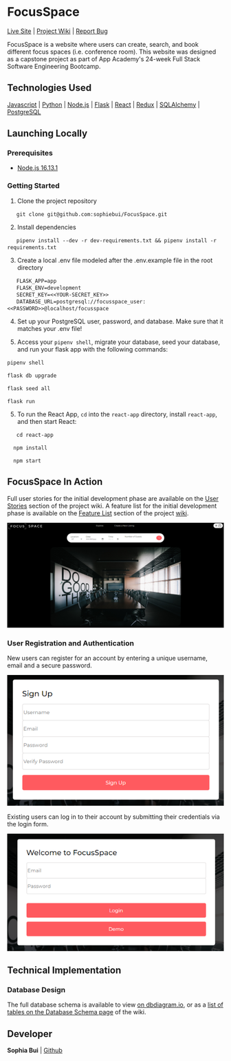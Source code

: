 # FocusSpace

<a href="https://focusspace.herokuapp.com/">Live Site</a>  |  <a href="https://github.com/sophiebui/FocusSpace/wiki"> Project Wiki</a> | <a href="https://github.com/sophiebui/FocusSpace/issue">Report Bug</a>

FocusSpace is a website where users can create, search, and book different focus spaces (i.e. conference room). This website was designed as a capstone project as part of App Academy's 24-week Full Stack Software Engineering Bootcamp.

## Technologies Used
[Javascript](https://developer.mozilla.org/en-US/docs/Web/JavaScript) | [Python](https://www.python.org/) | [Node.js](https://nodejs.org/en/) | [Flask](https://flask.palletsprojects.com/en/2.0.x/) | [React](https://reactjs.org/) | [Redux](https://redux.js.org/) | [SQLAlchemy](https://www.sqlalchemy.org/) | [PostgreSQL](https://www.postgresql.org/)

## Launching Locally

### Prerequisites
 - [Node.js 16.13.1](https://nodejs.org/en/)

### Getting Started

1. Clone the project repository
```
   git clone git@github.com:sophiebui/FocusSpace.git
```
2. Install dependencies
```
   pipenv install --dev -r dev-requirements.txt && pipenv install -r requirements.txt
```

3.  Create a local .env file modeled after the .env.example file in the root directory
```
   FLASK_APP=app
   FLASK_ENV=development
   SECRET_KEY=<<YOUR-SECRET_KEY>>
   DATABASE_URL=postgresql://focusspace_user:<<PASSWORD>>@localhost/focusspace
```
4. Set up your PostgreSQL user, password, and database. Make sure that it matches your .env file!

5. Access your `pipenv shell`, migrate your database, seed your database, and run your flask app with the following commands:
```
pipenv shell
```
```
flask db upgrade
```
```
flask seed all
```
```
flask run
```

5. To run the React App, `cd` into the `react-app` directory, install `react-app`, and then start React:
 ```
    cd react-app
 ```
  ```
    npm install
 ```
  ```
    npm start
 ```

## FocusSpace In Action
Full user stories for the initial development phase are available on the [User Stories](https://github.com/sophiebui/FocusSpace/wiki/User-Stories) section of the project wiki. A feature list for the initial development phase is available on the [Feature List](https://github.com/sophiebui/FocusSpace/wiki/Feature-List) section of the project [wiki](https://github.com/sophiebui/FocusSpace/wiki).

<p align='center'>
<img src='readme-images/splash.PNG' alt='Splash page'>
</p>

### User Registration and Authentication
New users can register for an account by entering a unique username, email and a secure password.
<p align='center'>
<img src='readme-images/signup.PNG' alt='Sign up modal'>
</p>

Existing users can log in to their account by submitting their credentials via the login form.
<p align='center'>
<img src='readme-images/login.PNG' alt='Login modal'>
</p>


<!-- Users may log out of their account by clicking the **LOGOUT** button on the site-wide header.
<p align='center'>
  -- image coming soon --
<img src='images/logout-button.PNG' alt='Logout button in navigation bar'>
</p> -->

<!--
### Creating and Modifying a Place
Logged-in users can create a new place with a title and a description.
<p align='center'>
<img src='images/create-deck.PNG' alt='Creating a new deck feature'>
</p>

All users can view the deck information. Deck owners can only edit or delete their own decks.
<p align='center'>
<img src='images/deck-details.PNG' alt='Creating a new deck feature'>
</p>

When modifying a deck, an Edit form will populate with the deck's current information. Users will be able to edit the deck title and description.
<p align='center'>
<img src='images/edit-deck-modal.PNG' alt='Creating a new deck feature'>
</p>


### Creating and Modifying A Card
 A user may add new cards to their deck.
<p align='center'>
<img src='images/add-card.PNG' alt='Creating a new deck feature'>
</p>

Users can edit or remove cards from their deck.
<p align='center'>
<img src='images/edit-card.PNG' alt='Creating a new deck feature'>
</p>
<p align='center'>
<img src='images/edit-card-modal.PNG' alt='Creating a new deck feature'>
</p>


### Adding and Removing Decks From Their `Study List` Collection
Users can mark any deck as to-be-studied and it will be added to their to-study collection.
<p align='center'>
<img src='images/study-list-buttons.PNG' alt='Creating a new deck feature'>
</p>

### Creating and Adding Tags
Users can add/remove tags to their decks.
<p align='center'>
<img src='images/add-tag.PNG' alt='Creating a new deck feature'>
</p>
<p align='center'>
<img src='images/delete-tag.PNG' alt='Creating a new deck feature'>
</p>

### Search By Tags
Each deck will have its tags visible.
<p align='center'>
<img src='images/tag-display.PNG' alt='Creating a new deck feature'>
</p>

Users can click on the tags to do a search of all decks with that tag.
<p align='center'>
<img src='images/tag-search.PNG' alt='Creating a new deck feature'>
</p>

## Features Highlight
With the hundreds of decks to view – how will you remember which ones you want to study? That's where the Study List comes in! Users can dynamically add or remove any deck to their Study List with a click of a button wherever a deck is displayed. They may view their Study List at any time by using the link in the navigation bar or on their home page. The user can click on any deck in their Study List and will be directed to the deck's page to view all of the cards in the deck. The Study List is able to display all of the user's decks on their Study List by making a query in the database for the user's id on the UserStudyDeck model and then joins the Deck model to return all of the matching results.
<p align='center'>
<img src='https://media.giphy.com/media/UluQF87NLmDUYF0jxS/giphy.gif' alt='Study List feature from home page'>
</p>

<p align='center'>
<img src='https://media.giphy.com/media/P9PVbhauhwSNdQXFKs/giphy.gif' alt='Study List feature from decks page'>
</p>
 -->

## Technical Implementation
### Database Design
The full database schema is available to view [on dbdiagram.io](https://dbdiagram.io/d/620b47ac85022f4ee5957b3f), or as a [list of tables on the Database Schema page](https://github.com/sophiebui/FocusSpace/wiki/Database-Schema) of the wiki.



<!-- ### Frontend Routes
All frontend routes are covered in detail on the [Fronted Routes section of our project wiki](https://github.com/DanielLaV/study_buddy/wiki/Frontend-Routes). Frontend routes were designed to enable users access to basic functionality such as registration, authentication, viewing decks, accessing cards, searching by tags, and viewing their profile page where users can manage their decks.

### API Routes
All frontend routes are covered in detail on the [API Routes section of our project wiki](https://github.com/DanielLaV/study_buddy/wiki/API-Documentation). API routes were designed for users to interact with a page without being redirected.
   </br> -->
<!--
## Developmental Challenges

### Search Function

The search function searches for a query in the following resources and their columns:  `deck title`, `deck description`, `card front`, `card back`. The search route needs to query the database for those four columns, return the data in a way that's easily accessible by the frontend, and, when there are no matches, return an indication that no entries in the database match the search query. Thus, the business logic for the search function requires `try ... except` blocks, concatenate matches from the `Deck` resource with each other, concatenate matches from the `Card` resource with each other, check if either of those resources exist, check for the existence of results from either resource, and return an appropriate response from the backend. The reponse from the backend should not cause issues with the `searchReducer` on the frontend if there are search results in one resource but not the other.

```py
@search_routes.route('/<string:query>', methods=['GET'])
def main(query):
    """
    'GET' searches the Card and Deck database .
    The function returns all tags associated with that deck.
    """
    if 16 < len(query) < 2:
         return {"errors": "Query must be between 2 and 16 characters long"}, 401
    else:
        # deck results: querying title and description
        try:
            deck_title_results = Deck.query.filter(Deck.title.ilike(f"%{query}%")).all()
            deck_title_results = [deck.to_dict() for deck in deck_title_results]
        except:
            pass
        try:
            deck_desc_results = Deck.query.filter(Deck.description.ilike(f"%{query}%")).all()
            deck_desc_results = [deck.to_dict() for deck in deck_desc_results]
        except:
            pass
        # card results: querying front and back
        try:
            card_front_results = Card.query.filter(Card.front.ilike(f"%{query}%")).all()
            card_front_results = [card.to_dict() for card in card_front_results]
        except:
            pass
        try:
            card_back_results = Card.query.filter(Card.back.ilike(f"%{query}%")).all()
            card_back_results = [card.to_dict() for card in card_back_results]
        except:
            pass
        all_deck_results = deck_title_results + deck_desc_results
        all_card_results = card_front_results + card_back_results
        if (all_deck_results or all_card_results):
            return {"decks": all_deck_results, "cards": all_card_results}, 200
        else:
            return {"errors": ["No results found!"]}, 401
```

The frontend then needs to parse the data incoming from the backend. If there are results from either resource, it needs to update the store appropriately:
````JS
export const getResults = (query) => async (dispatch) => {
    const response = await fetch(`/api/search/${query}`, {
        headers: { "Content-Type": "application/json" }
    });
    const results = await response.json();
    console.log("results", results)
    if (response.ok) {
        dispatch(load(results))
    }
    return results
}

const searchReducer = (state = {}, action) => {
    switch (action.type) {
        case LOAD: {
            const decks = {}
            action.results.decks.forEach((deck) => {
                decks[deck.id] = deck
            })
            const cards = {}
            action.results.cards.forEach((card) => {
                cards[card.id] = card
            })
            return {decks, cards}
        }
        default: return state;
    }
}
````

If there aren't any results, it needs to receive and display the message from the backend that no results were found.
```js
if (query) {
   return dispatch(getResults(query.toLowerCase())).then(
      (response) => {
         if (response.errors) {
            setHasResults(false)
            setErrors(response.errors)
            return
         }});
}
```



### Improved User Experience

#### **Site-wide Responsiveness**

The website is currently functional on all screen sizes, but is styled for screens greater than 900 px in width. New smaller-scale layouts will be implemented so that the user experience on mobile or tablet devices is comparable to the desktop user experience.

### Improved Maintainability

#### **Normalization of Tag Names**

Currently, all tags are stored as rows on a database. If a user types in a new tag for a deck that is not already in the database, a new tag is created. However, the addition of new tags does not currently account for spelling or capitalization variations. For example, JavaScript, Javascript, and JS would all be stored in the database as separate tags. In order to support future functionality, tag names may undergo a pattern-matching normalization process or third-party name API validation to prevent duplicate entries within our database.
 -->
## Developer
**Sophia Bui** | <a href='https://github.com/sophiebui'>Github</a>
